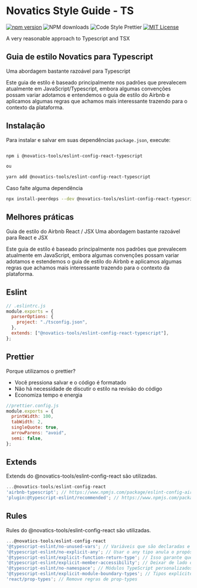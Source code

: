 # Novatics Style Guide - TS

[![npm version](https://badge.fury.io/js/@novatics-tools/eslint-config-react-typescript.svg)](https://badge.fury.io/js/@novatics-tools/eslint-config-react-typescript)
![NPM downloads](https://img.shields.io/npm/dm/@novatics-tools/eslint-config-react-typescript)
![Code Style Prettier](https://img.shields.io/badge/code_style-prettier-ff69b4.svg)
[![MIT License](https://img.shields.io/badge/license-MIT-red.svg?style=flat)](https://github.com/Novatics/eslint-config-react-typescript/blob/master/LICENSE)

A very reasonable approach to Typescript and TSX

## Guia de estilo Novatics para Typescript

Uma abordagem bastante razoável para Typescript

Este guia de estilo é baseado principalmente nos padrões que prevalecem atualmente em JavaScript/Typescript, embora algumas convenções possam variar adotamos e entendemos o guia de estilo do Airbnb e aplicamos algumas regras que achamos mais interessante trazendo para o contexto da plataforma.

## Instalação

Para instalar e salvar em suas dependências `package.json`, execute:

```sh

npm i @novatics-tools/eslint-config-react-typescript

ou

yarn add @novatics-tools/eslint-config-react-typescript

```

Caso falte alguma dependência

```sh
npx install-peerdeps --dev @novatics-tools/eslint-config-react-typescript
```

## Melhores práticas

Guia de estilo do Airbnb React / JSX
Uma abordagem bastante razoável para React e JSX

Este guia de estilo é baseado principalmente nos padrões que prevalecem atualmente em JavaScript, embora algumas convenções possam variar adotamos e estendemos o guia de estilo do Airbnb e aplicamos algumas regras que achamos mais interessante trazendo para o contexto da plataforma.

## Eslint

```js
// .eslintrc.js
module.exports = {
  parserOptions: {
    project: "./tsconfig.json",
  },
  extends: ["@novatics-tools/eslint-config-react-typescript"],
};
```

## Prettier

Porque utilizamos o prettier?

- Você pressiona salvar e o código é formatado
- Não há necessidade de discutir o estilo na revisão do código
- Economiza tempo e energia

```js
//prettier.config.js
module.exports = {
  printWidth: 100,
  tabWidth: 2,
  singleQuote: true,
  arrowParens: "avoid",
  semi: false,
};
```

## Extends

Extends do @novatics-tools/eslint-config-react são utilizadas.

```js
...@novatics-tools/eslint-config-react
'airbnb-typescript'; // https://www.npmjs.com/package/eslint-config-airbnb
'plugin:@typescript-eslint/recommended'; // https://www.npmjs.com/package/@typescript-eslint/eslint-plugin
```

## Rules

Rules do @novatics-tools/eslint-config-react são utilizadas.

```js
...@novatics-tools/eslint-config-react
'@typescript-eslint/no-unused-vars'; // Variáveis ​​que são declaradas e não usadas em nenhum lugar do código são provavelmente um erro devido à refatoração incompleta.
'@typescript-eslint/no-explicit-any'; // Usar o any tipo anula o propósito de usar o TypeScript. Quando any é usado, todas as verificações de tipo de compilador em torno desse valor são ignoradas.
'@typescript-eslint/explicit-function-return-type'; // Isso garante que o valor de retorno seja atribuído a uma variável do tipo correto
'@typescript-eslint/explicit-member-accessibility'; // Deixar de lado o modificador de acessibilidade e tornar tudo público pode tornar sua interface difícil de usar por outras pessoas.
'@typescript-eslint/no-namespace'; // Módulos TypeScript personalizados ( module foo {}) e namespaces ( namespace foo {}) são considerados formas desatualizadas de organizar o código TypeScript.
'@typescript-eslint/explicit-module-boundary-types'; // Tipos explícitos para valores de retorno de função e argumentos tornam claro para qualquer código de chamada qual é a entrada e saída do limite do módulo.
'react/prop-types'; // Remove regras de prop-types

```
